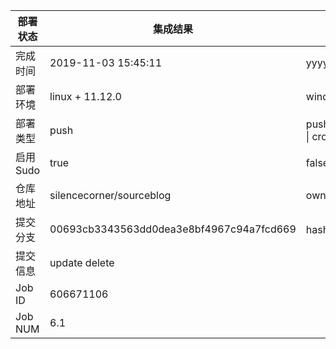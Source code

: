 部署状态 | 集成结果 | 参考值
---|---|---
完成时间 | 2019-11-03 15:45:11 | yyyy-mm-dd hh:mm:ss
部署环境 | linux + 11.12.0 | window \| linux + stable
部署类型 | push | push \| pull_request \| api \| cron
启用Sudo | true | false \| true
仓库地址 | silencecorner/sourceblog | owner_name/repo_name
提交分支 | 00693cb3343563dd0dea3e8bf4967c94a7fcd669 | hash 16位
提交信息 | update delete |
Job ID   | 606671106 |
Job NUM  | 6.1 |
